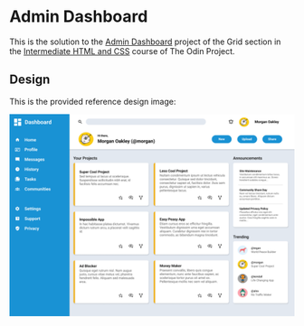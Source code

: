 # Admin Dashboard

This is the solution to the [Admin Dashboard][1] project of the Grid section in the [Intermediate HTML and CSS][2] course of The Odin Project.

[1]: https://www.theodinproject.com/lessons/node-path-intermediate-html-and-css-admin-dashboard
[2]: https://www.theodinproject.com/paths/full-stack-javascript/courses/intermediate-html-and-css

## Design

This is the provided reference design image:

![design-image](res/ref-image.png)


